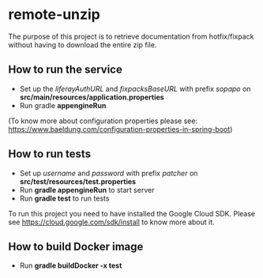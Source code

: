 # remote-unzip
The purpose of this project is to retrieve documentation from hotfix/fixpack without having to download the entire zip file.

## How to run the service
* Set up the *liferayAuthURL* and *fixpacksBaseURL* with prefix *sopapo* on **src/main/resources/application.properties**
* Run gradle **appengineRun**

(To know more about configuration properties please see: https://www.baeldung.com/configuration-properties-in-spring-boot)

## How to run tests
* Set up *username* and *password* with prefix *patcher* on **src/test/resources/test.properties**
* Run **gradle appengineRun** to start server
* Run **gradle test** to run tests

To run this project you need to have installed the Google Cloud SDK. Please see https://cloud.google.com/sdk/install to know more about it. 

## How to build Docker image
* Run **gradle buildDocker -x test**
